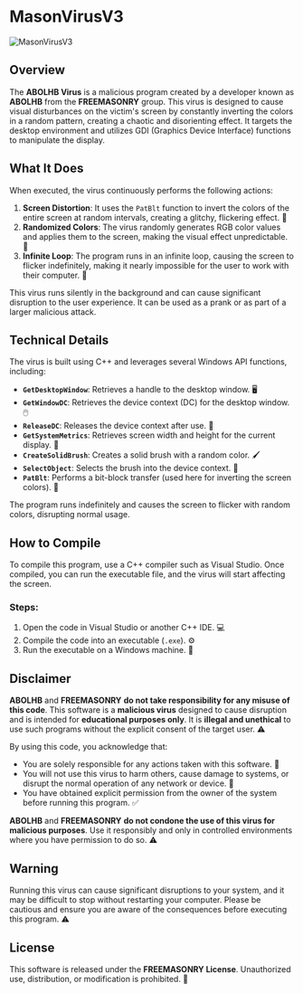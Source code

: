 # MasonVirusV3

![MasonVirusV3](https://i.ibb.co/7K0WY3k/imagge.png)

## Overview

The **ABOLHB Virus** is a malicious program created by a developer known as **ABOLHB** from the **FREEMASONRY** group. This virus is designed to cause visual disturbances on the victim's screen by constantly inverting the colors in a random pattern, creating a chaotic and disorienting effect. It targets the desktop environment and utilizes GDI (Graphics Device Interface) functions to manipulate the display.

## What It Does

When executed, the virus continuously performs the following actions:

1. **Screen Distortion**: It uses the `PatBlt` function to invert the colors of the entire screen at random intervals, creating a glitchy, flickering effect. 🎨
2. **Randomized Colors**: The virus randomly generates RGB color values and applies them to the screen, making the visual effect unpredictable. 🌈
3. **Infinite Loop**: The program runs in an infinite loop, causing the screen to flicker indefinitely, making it nearly impossible for the user to work with their computer. 🔁

This virus runs silently in the background and can cause significant disruption to the user experience. It can be used as a prank or as part of a larger malicious attack.

## Technical Details

The virus is built using C++ and leverages several Windows API functions, including:

- **`GetDesktopWindow`**: Retrieves a handle to the desktop window. 🖥️
- **`GetWindowDC`**: Retrieves the device context (DC) for the desktop window. 🖱️
- **`ReleaseDC`**: Releases the device context after use. 🔄
- **`GetSystemMetrics`**: Retrieves screen width and height for the current display. 📏
- **`CreateSolidBrush`**: Creates a solid brush with a random color. 🖌️
- **`SelectObject`**: Selects the brush into the device context. 🎨
- **`PatBlt`**: Performs a bit-block transfer (used here for inverting the screen colors). 🔲

The program runs indefinitely and causes the screen to flicker with random colors, disrupting normal usage.

## How to Compile

To compile this program, use a C++ compiler such as Visual Studio. Once compiled, you can run the executable file, and the virus will start affecting the screen.

### Steps:
1. Open the code in Visual Studio or another C++ IDE. 💻
2. Compile the code into an executable (`.exe`). ⚙️
3. Run the executable on a Windows machine. 🚀

## Disclaimer

**ABOLHB** and **FREEMASONRY** **do not take responsibility for any misuse of this code**. This software is a **malicious virus** designed to cause disruption and is intended for **educational purposes only**. It is **illegal and unethical** to use such programs without the explicit consent of the target user. ⚠️

By using this code, you acknowledge that:

- You are solely responsible for any actions taken with this software. 🛑
- You will not use this virus to harm others, cause damage to systems, or disrupt the normal operation of any network or device. 🚫
- You have obtained explicit permission from the owner of the system before running this program. ✅

**ABOLHB** and **FREEMASONRY** **do not condone the use of this virus for malicious purposes**. Use it responsibly and only in controlled environments where you have permission to do so. ⚠️

## Warning

Running this virus can cause significant disruptions to your system, and it may be difficult to stop without restarting your computer. Please be cautious and ensure you are aware of the consequences before executing this program. ⚠️

## License

This software is released under the **FREEMASONRY License**. Unauthorized use, distribution, or modification is prohibited. 🚫
